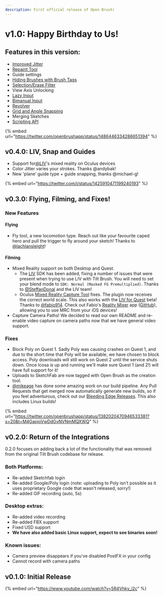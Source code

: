 ```yaml
---
description: First official release of Open Brush!
---
```


# v1.0: Happy Birthday to Us!



## Features in this version:

* [Improved Jitter](../user-guide/repaint-tool.md#jitter-improvements)
* [Repaint Tool](../user-guide/repaint-tool.md)
* Guide settings
* [Hiding Brushes with Brush Tags](../user-guide/brushes/hiding-brushes-with-brush-tags.md)
* [Selection/Erase Filter](../user-guide/selection-erase-filter.md)
* View Axis Unlocking
* [Lazy Input](../user-guide/lazy-input.md)
* [Bimanual Input](../user-guide/bimanual-input-and-revolver.md)
* [Revolver](../user-guide/bimanual-input-and-revolver.md#revolver)
* [Grid and Angle Snapping](../user-guide/grid-and-angle-snapping.md)
* Merging Sketches
* [Scripting API](../user-guide/open-brush-api/)

{% embed url="https://twitter.com/openbrushapp/status/1486446334286651394" %}

## v0.4.0: LIV, Snap and Guides

* Support for[@LIV](https://twitter.com/LIV)'s mixed reality on Oculus devices
* Color Jitter varies your strokes. Thanks @andybak!
* New 'plane' guide type + guide snapping, thanks @michael-g!

{% embed url="https://twitter.com/i/status/1425910471199240193" %}

## v0.3.0: Flying, Filming, and Fixes!

### New Features

#### Flying

* Fly tool, a new locomotion type. Reach out like your favourite caped hero and pull the trigger to fly around your sketch! Thanks to [@lachlansleight](https://github.com/lachlansleight)!

#### Filming

* Mixed Reality support on both Desktop and Quest.
  * The [LIV](https://www.liv.tv) SDK has been added, fixing a number of issues that were present when trying to use LIV with Tilt Brush. You will need to set your blend mode to `SDK: Normal (Masked FG Premultiplied)`. Thanks to [@SteffanDonal](https://github.com/SteffanDonal) and the LIV team!
  * Oculus [Mixed Reality Capture Tool](https://creator.oculus.com/mrc/) fixes. The plugin now receives the correct world scale. This also works with the [LIV for Quest](https://www.liv.tv/quest-on-pc) beta! Thanks to [@fabio914](https://github.com/fabio914). Check out Fabio's [Reality Mixer](https://apps.apple.com/us/app/reality-mixer/id1539307552) app ([GitHub](https://github.com/fabio914/RealityMixer)), allowing you to use MRC from your iOS devices!
* Capture Camera Paths! We decided to read our own README and re-enable video capture on camera paths now that we have general video support.

### Fixes

* Block Poly on Quest 1. Sadly Poly was causing crashes on Quest 1, and due to the short time that Poly will be available, we have chosen to block access. Poly downloads will still work on Quest 2 until the service shuts down. Once Icosa is up and running we'll make sure Quest 1 (and 2!) will have full support for it!
* Uploads to SketchFab are now tagged with Open Brush as the creation tool.
* [@mikeage](https://github.com/mikeage) has done some amazing work on our build pipeline. Any Pull Requests that get merged now automatically generate new builds, so if you feel adventurous, check out our [Bleeding Edge Releases](https://github.com/icosa-gallery/open-brush#bleeding-edge-releases). This also includes Linux builds!

{% embed url="https://twitter.com/openbrushapp/status/1382020470946533381?s=20&t=M4GapjoVwDdGvNVNmMQXWQ" %}

## v0.2.0: Return of the Integrations

0.2.0 focuses on adding back a lot of the functionality that was removed from the original Tilt Brush codebase for release.

### Both Platforms:

* Re-added Sketchfab login
* Re-added Google/Poly login (note: uploading to Poly isn't possible as it uses proprietary Google code that wasn't released, sorry!)
* Re-added GIF recording (auto, 5s)

### Desktop extras:

* Re-added video recording
* Re-added FBX support
* Fixed USD support
* **We have also added basic Linux support, expect to see binaries soon!**

### Known issues:

* Camera preview disappears if you've disabled PostFX in your config
* Cannot record with camera paths

## v0.1.0: Initial Release

{% embed url="https://www.youtube.com/watch?v=5R4Vhkv_i2c" %}

##
